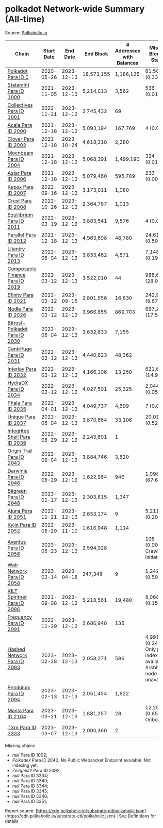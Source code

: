 # polkadot Network-wide Summary (All-time)

Source: [Polkaholic.io](https://polkaholic.io)


| Chain            | Start Date | End Date | End Block | # Addresses with Balances | Missing Blocks / Status |
| ---------------- | ---------- | ---------| --------- | ------------------------- | ----------------------- |
| [Polkadot Para ID 0](/polkadot/0-polkadot) | 2020-05-26 | 2023-12-13 | 18,573,155 |  1,186,125 | 61,506 (0.33%)  |
| [Statemint Para ID 1000](/polkadot/1000-statemint) | 2021-11-05 | 2023-12-13 | 5,214,013 |  3,562 | 536 (0.01%)  |
| [Collectives Para ID 1001](/polkadot/1001-collectives) | 2022-11-21 | 2023-12-13 | 2,745,432 |  69 |    |
| [Acala Para ID 2000](/polkadot/2000-acala) | 2021-12-18 | 2023-12-13 | 5,093,194 |  167,769 | 4 (0.00%)  |
| [Clover Para ID 2002](/polkadot/2002-clover) | 2021-12-18 | 2023-10-24 | 4,618,218 |  2,280 |    |
| [Moonbeam Para ID 2004](/polkadot/2004-moonbeam) | 2021-12-18 | 2023-12-13 | 5,068,391 |  1,499,190 | 324 (0.01%)  |
| [Astar Para ID 2006](/polkadot/2006-astar) | 2021-12-18 | 2023-12-13 | 5,079,460 |  595,789 | 233 (0.00%)  |
| [Kapex Para ID 2007](/polkadot/2007-kapex) | 2022-09-16 | 2023-12-13 | 3,173,011 |  1,080 |    |
| [Crust Para ID 2008](/polkadot/2008-crust) | 2022-10-26 | 2023-12-13 | 2,364,787 |  1,013 |    |
| [Equilibrium Para ID 2011](/polkadot/2011-equilibrium) | 2022-03-19 | 2023-12-13 | 3,883,541 |  9,876 | 4 (0.00%)  |
| [Parallel Para ID 2012](/polkadot/2012-parallel) | 2021-12-18 | 2023-12-13 | 4,963,698 |  48,780 | 24,619 (0.50%)  |
| [Litentry Para ID 2013](/polkadot/2013-litentry) | 2022-06-04 | 2023-12-13 | 3,833,462 |  4,871 | 7,148 (0.19%)  |
| [Composable Finance Para ID 2019](/polkadot/2019-composable) | 2022-03-12 | 2023-12-13 | 3,522,010 |  44 | 988,687 (28.07%)  |
| [Efinity Para ID 2021](/polkadot/2021-efinity) | 2022-03-12 | 2023-09-15 | 2,801,656 |  16,630 | 242,949 (8.67%)  |
| [Nodle Para ID 2026](/polkadot/2026-nodle) | 2022-03-12 | 2023-12-13 | 3,966,855 |  869,703 | 697,249 (17.58%)  |
| [Bifrost-Polkadot Para ID 2030](/polkadot/2030-bifrost-dot) | 2022-06-04 | 2023-12-13 | 3,632,833 |  7,155 |    |
| [Centrifuge Para ID 2031](/polkadot/2031-centrifuge) | 2022-03-12 | 2023-12-13 | 4,440,823 |  48,362 |    |
| [Interlay Para ID 2032](/polkadot/2032-interlay) | 2022-03-12 | 2023-12-13 | 4,166,106 |  13,250 | 621,626 (14.92%)  |
| [HydraDX Para ID 2034](/polkadot/2034-hydradx) | 2022-03-12 | 2023-12-13 | 4,027,501 |  25,325 | 2,044 (0.05%)  |
| [Phala Para ID 2035](/polkadot/2035-phala) | 2022-04-01 | 2023-12-13 | 4,049,737 |  4,609 | 7 (0.00%)  |
| [Unique Para ID 2037](/polkadot/2037-unique) | 2022-06-04 | 2023-12-13 | 3,870,664 |  33,106 | 20,019 (0.52%)  |
| [Integritee Shell Para ID 2039](/polkadot/2039-integritee-shell) | 2022-08-29 | 2023-12-13 | 2,243,601 |  1 |    |
| [Origin Trail Para ID 2043](/polkadot/2043-origintrail) | 2022-06-04 | 2023-12-13 | 3,884,746 |  3,820 |    |
| [Darwinia Para ID 2046](/polkadot/2046-darwinia) | 2022-08-29 | 2023-12-13 | 1,622,964 |  946 | 1,098,047 (67.66%)  |
| [Bitgreen Para ID 2048](/polkadot/2048-bitgreen) | 2023-01-17 | 2023-12-13 | 2,303,815 |  1,347 |    |
| [Ajuna Para ID 2051](/polkadot/2051-ajuna) | 2022-11-21 | 2023-12-13 | 2,653,174 |  9 | 5,211 (0.20%)  |
| [Kylin Para ID 2052](/polkadot/2052-kylin) | 2022-08-29 | 2023-11-10 | 1,616,948 |  1,114 |    |
| [Aventus Para ID 2056](/polkadot/2056-aventus) | 2023-06-23 | 2023-12-13 | 2,594,928 |   | 108 (0.00%) Crawling initiated |
| [Watr Network Para ID 2058](/polkadot/2058-watr) | 2023-03-14 | 2023-04-18 | 247,348 |  9 | 1,242 (0.50%)  |
| [KILT Spiritnet Para ID 2086](/polkadot/2086-kilt) | 2021-09-08 | 2023-12-13 | 5,218,561 |  19,480 | 8,068 (0.15%)  |
| [Frequency Para ID 2091](/polkadot/2091-frequency) | 2022-11-29 | 2023-12-13 | 2,686,948 |  135 |    |
| [Hashed Network Para ID 2093](/polkadot/2093-hashed) | 2023-02-28 | 2023-12-13 | 2,058,271 |  586 | 4,991 (0.24%) Only partial index available: Archive node unavailable |
| [Pendulum Para ID 2094](/polkadot/2094-pendulum) | 2023-02-13 | 2023-12-13 | 2,051,454 |  1,622 |    |
| [Manta Para ID 2104](/polkadot/2104-manta) | 2023-03-21 | 2023-12-13 | 1,881,257 |  28 | 12,262 (0.65%) Onboarding |
| [T3rn Para ID 3333](/polkadot/3333-t3rn) | 2023-03-07 | 2023-12-13 | 2,000,360 |  2 |    |

Missing chains


* *null* Para ID 1002; 
* *Polkadex* Para ID 2040; No Public Websocket Endpoint available: Not indexing yet.
* *Zeitgeist2* Para ID 2092; 
* *null* Para ID 3334; 
* *null* Para ID 3340; 
* *null* Para ID 3344; 
* *null* Para ID 3345; 
* *null* Para ID 3346; 
* *null* Para ID 3351; 

Report source: [https://cdn.polkaholic.io/substrate-etl/polkaholic.json](https://cdn.polkaholic.io/substrate-etl/polkaholic.json) | See [Definitions](/DEFINITIONS.md) for details
